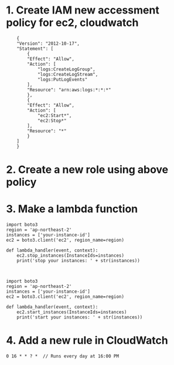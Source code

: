 # 1. Create IAM new accessment policy for ec2, cloudwatch

        {
        "Version": "2012-10-17",
        "Statement": [
            {
            "Effect": "Allow",
            "Action": [
                "logs:CreateLogGroup",
                "logs:CreateLogStream",
                "logs:PutLogEvents"
            ],
            "Resource": "arn:aws:logs:*:*:*"
            },
            {
            "Effect": "Allow",
            "Action": [
                "ec2:Start*",
                "ec2:Stop*"
            ],
            "Resource": "*"
            }
        ]
        }

# 2. Create a new role using above policy

# 3. Make a lambda function

    import boto3
    region = 'ap-northeast-2'
    instances = ['your-instance-id']
    ec2 = boto3.client('ec2', region_name=region)

    def lambda_handler(event, context):
        ec2.stop_instances(InstanceIds=instances)
        print('stop your instances: ' + str(instances))



    import boto3
    region = 'ap-northeast-2'
    instances = ['your-instance-id']
    ec2 = boto3.client('ec2', region_name=region)

    def lambda_handler(event, context):
        ec2.start_instances(InstanceIds=instances)
        print('start your instances: ' + str(instances))

# 4. Add a new rule in CloudWatch

    0 16 * * ? *  // Runs every day at 16:00 PM
